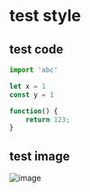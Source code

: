 # test style


## test code

``` js
import 'abc'

let x = 1
const y = 1

function() {
    return 123;
}

```

## test image

![image](../public/logo192.png)